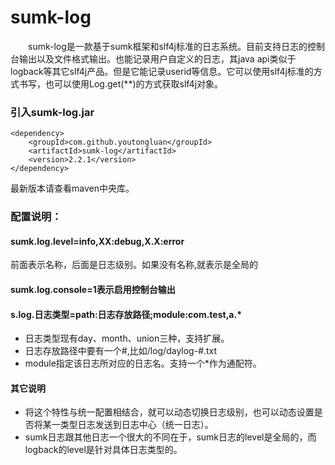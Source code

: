 # sumk-log
&emsp;&emsp;sumk-log是一款基于sumk框架和slf4j标准的日志系统。目前支持日志的控制台输出以及文件格式输出。也能记录用户自定义的日志，其java api类似于logback等其它slf4j产品。但是它能记录userid等信息。它可以使用slf4j标准的方式书写，也可以使用Log.get(**)的方式获取slf4j对象。

### 引入sumk-log.jar
```
<dependency>
    <groupId>com.github.youtongluan</groupId>
    <artifactId>sumk-log</artifactId>
    <version>2.2.1</version>
</dependency>
```
最新版本请查看maven中央库。

### 配置说明：


#### sumk.log.level=info,XX:debug,X.X:error
前面表示名称，后面是日志级别。如果没有名称,就表示是全局的

#### sumk.log.console=1表示启用控制台输出

#### s.log.日志类型=path:日志存放路径;module:com.test,a.*
* 日志类型现有day、month、union三种，支持扩展。
* 日志存放路径中要有一个#,比如/log/daylog-#.txt
* module指定该日志所对应的日志名。支持一个*作为通配符。

#### 其它说明
* 将这个特性与统一配置相结合，就可以动态切换日志级别，也可以动态设置是否将某一类型日志发送到日志中心（统一日志）。
* sumk日志跟其他日志一个很大的不同在于，sumk日志的level是全局的，而logback的level是针对具体日志类型的。


